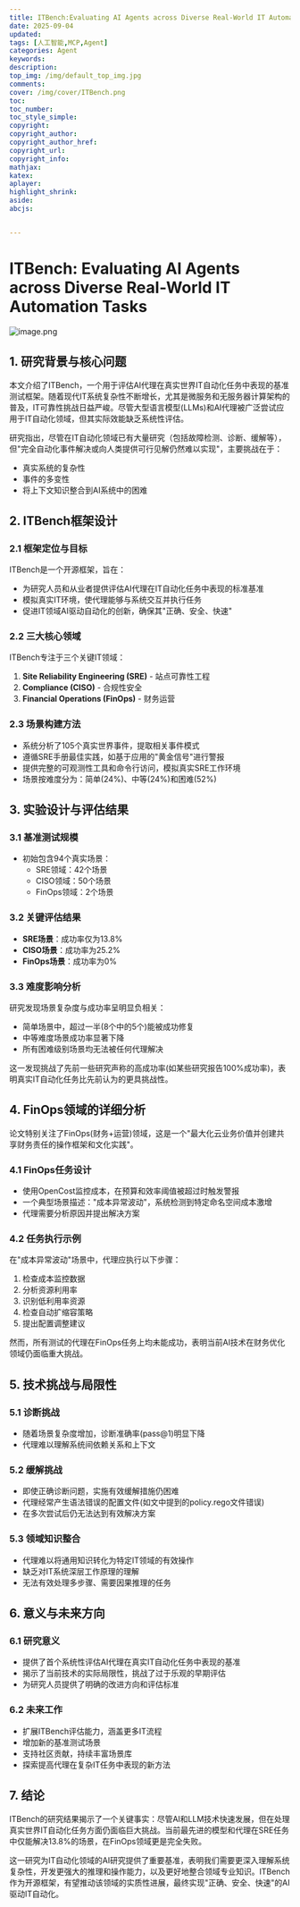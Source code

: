 ```yaml
---
title: ITBench:Evaluating AI Agents across Diverse Real-World IT Automation Tasks
date: 2025-09-04
updated:
tags: [人工智能,MCP,Agent]
categories: Agent
keywords:
description:
top_img: /img/default_top_img.jpg
comments:
cover: /img/cover/ITBench.png
toc:
toc_number:
toc_style_simple:
copyright:
copyright_author:
copyright_author_href:
copyright_url:
copyright_info:
mathjax:
katex:
aplayer:
highlight_shrink:
aside:
abcjs:


---
```


# ITBench: Evaluating AI Agents across Diverse Real-World IT Automation Tasks

![image.png](https://s2.loli.net/2025/09/04/Rsh7dIyGoNWqXJ6.png)

## 1. 研究背景与核心问题

本文介绍了ITBench，一个用于评估AI代理在真实世界IT自动化任务中表现的基准测试框架。随着现代IT系统复杂性不断增长，尤其是微服务和无服务器计算架构的普及，IT可靠性挑战日益严峻。尽管大型语言模型(LLMs)和AI代理被广泛尝试应用于IT自动化领域，但其实际效能缺乏系统性评估。

研究指出，尽管在IT自动化领域已有大量研究（包括故障检测、诊断、缓解等），但"完全自动化事件解决或向人类提供可行见解仍然难以实现"，主要挑战在于：

- 真实系统的复杂性
- 事件的多变性
- 将上下文知识整合到AI系统中的困难

## 2. ITBench框架设计

### 2.1 框架定位与目标

ITBench是一个开源框架，旨在：

- 为研究人员和从业者提供评估AI代理在IT自动化任务中表现的标准基准
- 模拟真实IT环境，使代理能够与系统交互并执行任务
- 促进IT领域AI驱动自动化的创新，确保其"正确、安全、快速"

### 2.2 三大核心领域

ITBench专注于三个关键IT领域：

1. **Site Reliability Engineering (SRE)** - 站点可靠性工程
2. **Compliance (CISO)** - 合规性安全
3. **Financial Operations (FinOps)** - 财务运营

### 2.3 场景构建方法

- 系统分析了105个真实世界事件，提取相关事件模式
- 遵循SRE手册最佳实践，如基于应用的"黄金信号"进行警报
- 提供完整的可观测性工具和命令行访问，模拟真实SRE工作环境
- 场景按难度分为：简单(24%)、中等(24%)和困难(52%)

## 3. 实验设计与评估结果

### 3.1 基准测试规模

- 初始包含94个真实场景：
  - SRE领域：42个场景
  - CISO领域：50个场景
  - FinOps领域：2个场景

### 3.2 关键评估结果

- **SRE场景**：成功率仅为13.8%
- **CISO场景**：成功率为25.2%
- **FinOps场景**：成功率为0%

### 3.3 难度影响分析

研究发现场景复杂度与成功率呈明显负相关：

- 简单场景中，超过一半(8个中的5个)能被成功修复
- 中等难度场景成功率显著下降
- 所有困难级别场景均无法被任何代理解决

这一发现挑战了先前一些研究声称的高成功率(如某些研究报告100%成功率)，表明真实IT自动化任务比先前认为的更具挑战性。

## 4. FinOps领域的详细分析

论文特别关注了FinOps(财务+运营)领域，这是一个"最大化云业务价值并创建共享财务责任的操作框架和文化实践"。

### 4.1 FinOps任务设计

- 使用OpenCost监控成本，在预算和效率阈值被超过时触发警报
- 一个典型场景描述："成本异常波动"，系统检测到特定命名空间成本激增
- 代理需要分析原因并提出解决方案

### 4.2 任务执行示例

在"成本异常波动"场景中，代理应执行以下步骤：

1. 检查成本监控数据
2. 分析资源利用率
3. 识别低利用率资源
4. 检查自动扩缩容策略
5. 提出配置调整建议

然而，所有测试的代理在FinOps任务上均未能成功，表明当前AI技术在财务优化领域仍面临重大挑战。

## 5. 技术挑战与局限性

### 5.1 诊断挑战

- 随着场景复杂度增加，诊断准确率(pass@1)明显下降
- 代理难以理解系统间依赖关系和上下文

### 5.2 缓解挑战

- 即使正确诊断问题，实施有效缓解措施仍困难
- 代理经常产生语法错误的配置文件(如文中提到的policy.rego文件错误)
- 在多次尝试后仍无法达到有效解决方案

### 5.3 领域知识整合

- 代理难以将通用知识转化为特定IT领域的有效操作
- 缺乏对IT系统深层工作原理的理解
- 无法有效处理多步骤、需要因果推理的任务

## 6. 意义与未来方向

### 6.1 研究意义

- 提供了首个系统性评估AI代理在真实IT自动化任务中表现的基准
- 揭示了当前技术的实际局限性，挑战了过于乐观的早期评估
- 为研究人员提供了明确的改进方向和评估标准

### 6.2 未来工作

- 扩展ITBench评估能力，涵盖更多IT流程
- 增加新的基准测试场景
- 支持社区贡献，持续丰富场景库
- 探索提高代理在复杂IT任务中表现的新方法

## 7. 结论

ITBench的研究结果揭示了一个关键事实：尽管AI和LLM技术快速发展，但在处理真实世界IT自动化任务方面仍面临巨大挑战。当前最先进的模型和代理在SRE任务中仅能解决13.8%的场景，在FinOps领域更是完全失败。

这一研究为IT自动化领域的AI研究提供了重要基准，表明我们需要更深入理解系统复杂性，开发更强大的推理和操作能力，以及更好地整合领域专业知识。ITBench作为开源框架，有望推动该领域的实质性进展，最终实现"正确、安全、快速"的AI驱动IT自动化。